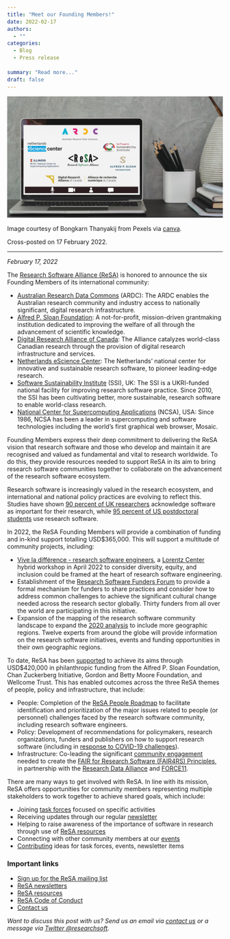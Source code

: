 ```yaml
---
title: "Meet our Founding Members!"
date: 2022-02-17
authors:
  - ""
categories: 
  - Blog
  - Press release

summary: "Read more..."
draft: false
---
```


<div class="row justify-content-center">
    <img src="ReSAFoundingMembers.jpg" alt="In 2022 ReSA announced six Founding Members">
</div>  

Image courtesy of Bongkarn Thanyakij from Pexels via [canva](https://www.canva.com/media/MAD2q4Qf7GY).

Cross-posted on 17 February 2022.

-----------------------------------------------------------------

_February 17, 2022_  

The [Research Software Alliance (ReSA)](https://www.researchsoft.org/) is honored to announce the six Founding Members of its international community:

* [Australian Research Data Commons](https://ardc.edu.au/) (ARDC): The ARDC enables the Australian research community and industry access to nationally significant, digital research infrastructure.
* [Alfred P. Sloan Foundation](https://sloan.org/): A not-for-profit, mission-driven grantmaking institution dedicated to improving the welfare of all through the advancement of scientific knowledge.
* [Digital Research Alliance of Canada](https://alliancecan.ca/): The Alliance catalyzes world-class Canadian research through the provision of digital research infrastructure and services.
* [Netherlands eScience Center](https://www.esciencecenter.nl/): The Netherlands’ national center for innovative and sustainable research software, to pioneer leading-edge research.
* [Software Sustainability Institute](https://www.software.ac.uk/) (SSI), UK: The SSI is a UKRI-funded national facility for improving research software practice. Since 2010, the SSI has been cultivating better, more sustainable, research software to enable world-class research.
* [National Center for Supercomputing Applications](http://www.ncsa.illinois.edu/) (NCSA), USA: Since 1986, NCSA has been a leader in supercomputing and software technologies including the world’s first graphical web browser, Mosaic.

Founding Members express their deep commitment to delivering the ReSA vision that research software and those who develop and maintain it are recognised and valued as fundamental and vital to research worldwide. To do this, they provide resources needed to support ReSA in its aim to bring research software communities together to collaborate on the advancement of the research software ecosystem.

Research software is increasingly valued in the research ecosystem, and international and national policy practices are evolving to reflect this. Studies have shown [90 percent of UK researchers](https://doi.org/10.5281/zenodo.14809) acknowledge software as important for their research, while [95 percent of US postdoctoral students](https://figshare.com/articles/journal_contribution/Track_1_Paper_Surveying_the_U_S_National_Postdoctoral_Association_Regarding_Software_Use_and_Training_in_Research/5328442/3) use research software.

In 2022, the ReSA Founding Members will provide a combination of funding and in-kind support totalling USD$365,000. This will support a multitude of community projects, including:

* [Vive la différence - research software engineers](/events/events-past/2022-04/), a [Lorentz Center](https://www.lorentzcenter.nl/about-us.html) hybrid workshop in April 2022 to consider diversity, equity, and inclusion could be framed at the heart of research software engineering.
* Establishment of the [Research Software Funders Forum](/forums/funders-forum/) to provide a formal mechanism for funders to share practices and consider how to address common challenges to achieve the significant cultural change needed across the research sector globally. Thirty funders from all over the world are participating in this initiative.
* Expansion of the mapping of the research software community landscape to expand the [2020 analysis](https://doi.org/10.5281/zenodo.3699949) to include more geographic regions. Twelve experts from around the globe will provide information on the research software initiatives, events and funding opportunities in their own geographic regions.

To date, ReSA has been [supported](/about/) to achieve its aims through USD$420,000 in philanthropic funding from the Alfred P. Sloan Foundation, Chan Zuckerberg Initiative, Gordon and Betty Moore Foundation, and Wellcome Trust. This has enabled outcomes across the three ReSA themes of people, policy and infrastructure, that include:

* People: Completion of the [ReSA People Roadmap](https://www.researchsoft.org/documents/people-roadmap.pdf) to facilitate identification and prioritization of the major issues related to people (or personnel) challenges faced by the research software community, including research software engineers.
* Policy: Development of recommendations for policymakers, research organizations, funders and publishers on how to support research software (including in [response to COVID-19 challenges](https://zenodo.org/record/3932953#.Xx_f7Z4za70)).
* Infrastructure: Co-leading the significant [community engagement](https://www.rd-alliance.org/groups/fair-4-research-software-fair4rs-wg) needed to create the [FAIR for Research Software (FAIR4RS) Principles](https://www.rd-alliance.org/group/fair-research-software-fair4rs-wg/outcomes/fair-principles-research-software-fair4rs), in partnership with the [Research Data Alliance](https://www.rd-alliance.org/) and [FORCE11](https://force11.org/).  

There are many ways to get involved with ReSA. In line with its mission, ReSA offers opportunities for community members representing multiple stakeholders to work together to achieve shared goals, which include:

* Joining [task forces](/taskforces/) focused on specific activities
* Receiving updates through our regular [newsletter](/news/)
* Helping to raise awareness of the importance of software in research through use of [ReSA resources](/resource/resa-resources/)
* Connecting with other community members at our [events](/events/events-current/)
* [Contributing](/../../about/contact/) ideas for task forces, events, newsletter items

### Important links
  * [Sign up for the ReSA mailing list](https://landing.mailerlite.com/webforms/landing/i5e1h2)
  * [ReSA newsletters](/news)
  * [ReSA resources](/resource/resa-resources)
  * [ReSA Code of Conduct](/about/code-of-conduct/)
  * [Contact us](/about/contact)

_Want to discuss this post with us? Send us an email via [contact us](/about/contact/) or a message via [Twitter @researchsoft](https://twitter.com/researchsoft)._